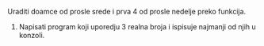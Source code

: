 Uraditi doamce od prosle srede i prva 4 od prosle nedelje preko funkcija.

1. Napisati program koji uporedju 3 realna broja i ispisuje najmanji od njih u konzoli.
